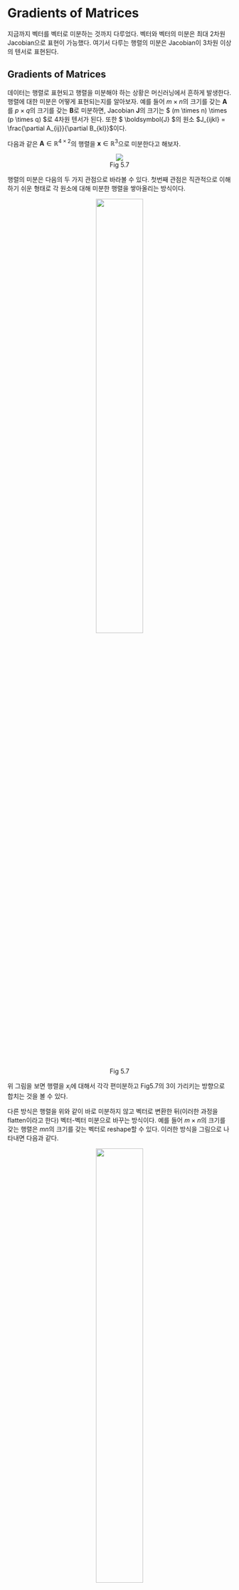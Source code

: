 # Gradients of Matrices

지금까지 벡터를 벡터로 미분하는 것까지 다루었다. 벡터와 벡터의 미분은 최대 2차원 Jacobian으로 표현이 가능했다. 여기서 다루는 행렬의 미분은 Jacobian이 3차원 이상의 텐서로 표현된다.

## Gradients of Matrices

데이터는 행렬로 표현되고 행렬을 미분해야 하는 상황은 머신러닝에서 흔하게 발생한다. 행렬에 대한 미분은 어떻게 표현되는지를 알아보자. 예를 들어 $m \times n$의 크기를 갖는 $\boldsymbol{A}$를 $p \times q$의 크기를 갖는 $\boldsymbol{B}$로 미분하면, Jacobian $\boldsymbol{J}$의 크기는 $ (m \times n) \times (p \times q) $로 4차원 텐서가 된다. 또한 $ \boldsymbol{J} $의 원소 $J_{ijkl} = \frac{\partial A_{ij}}{\partial B_{kl}}$이다.

다음과 같은 $\boldsymbol{A} \in \mathbb{R}^{4 \times 2}$의 행렬을 $\boldsymbol{x} \in \mathbb{R}^{3}$으로 미분한다고 해보자.

<figure align=center>
<img src="assets/images/VC/Fig_5.7(0).png"/>
<figcaption>Fig 5.7</figcaption>
</figure>

행렬의 미분은 다음의 두 가지 관점으로 바라볼 수 있다. 첫번째 관점은 직관적으로 이해하기 쉬운 형태로 각 원소에 대해 미분한 행렬을 쌓아올리는 방식이다.

<figure align=center>
<img src="assets/images/VC/Fig_5.7(a).png" width=50% height=50%/>
<figcaption>Fig 5.7</figcaption>
</figure>

위 그림을 보면 행렬을 $x_{i}$에 대해서 각각 편미분하고 Fig5.7의 3이 가리키는 방향으로 합치는 것을 볼 수 있다.

다른 방식은 행렬을 위와 같이 바로 미분하지 않고 벡터로 변환한 뒤(이러한 과정을 flatten이라고 한다) 벡터-벡터 미분으로 바꾸는 방식이다. 예를 들어 $m \times n$의 크기를 갖는 행렬은 $mn$의 크기를 갖는 벡터로 reshape할 수 있다. 이러한 방식을 그림으로 나타내면 다음과 같다.

<figure align=center>
<img src="assets/images/VC/Fig_5.7(b).png" width=50% height=50%/>
<figcaption>Fig 5.7</figcaption>
</figure>

$4 \times 2$의 크기를 갖는 행렬 $\boldsymbol{A}$를 크기 $8$의 벡터로 바꾸어 주면 벡터-벡터 미분으로 바뀌게 되고 $8 \times 3$의 Jacobian을 얻을 수 있다. 여기서 첫 번째 차원인 $8$을 다시 원상복구해 $4 \times 2 \times 3$으로 표현하면 같은 결과를 얻을 수 있다.

이해하기에는 첫번째 방식이 더 쉬우나 실제 컴퓨터를 통한 연산을 할 때는 chain rule을 적용하기가 용이한 두 번째 방식이 선호된다.

===

# 2 Useful Identities for Computing Gradients

미적분학의 미분법칙이 있듯이 Vector calculus에도 미분법칙이 있다. 다음은 자주 사용되는 행렬/벡터의 미분공식이다.

$$
\begin{aligned}
\frac{\partial}{\partial \boldsymbol{X}} \boldsymbol{f}(\boldsymbol{X})^{\top} &= \left( \frac{\partial \boldsymbol{f}(\boldsymbol{X})}{\partial \boldsymbol{X}} \right)^{\top} \\
\frac{\partial}{\partial \boldsymbol{X}} \text{tr}(\boldsymbol{f}(\boldsymbol{X})) &= \text{tr} \left( \frac{\partial \boldsymbol{f}(\boldsymbol{X})}{\partial \boldsymbol{X}} \right) \\
\frac{\partial}{\partial \boldsymbol{X}} \text{det}(\boldsymbol{f}(\boldsymbol{X})) &= \text{det}(\boldsymbol{f}(\boldsymbol{X})) \text{tr} \left( \boldsymbol{f}(\boldsymbol{X})^{-1} \frac{\partial \boldsymbol{f}(\boldsymbol{X})}{\partial \boldsymbol{X}} \right) \\
\frac{\partial}{\partial \boldsymbol{X}} \boldsymbol{f}(\boldsymbol{X})^{-1} &= -\boldsymbol{f}(\boldsymbol{X})^{-1} \frac{\partial \boldsymbol{f}(\boldsymbol{X})}{\partial \boldsymbol{X}} \boldsymbol{f}(\boldsymbol{X})^{-1} \\
\frac{\partial \boldsymbol{a}^{\top} \boldsymbol{X}^{-1} \boldsymbol{b}}{ \partial \boldsymbol{X} } &= -( \boldsymbol{X}^{-1} )^{\top} \boldsymbol{a} \boldsymbol{b}^{\top} ( \boldsymbol{X}^{-1} )^{\top} \\
\frac{\partial \boldsymbol{x}^{\top} \boldsymbol{a}}{\partial \boldsymbol{x}} &= \boldsymbol{a}^{\top} \\
\frac{\boldsymbol{a}^{\top} \boldsymbol{x}}{\partial \boldsymbol{x}} &= \boldsymbol{a}^{\top} \\
\frac{\partial \boldsymbol{a}^{\top} \boldsymbol{X} \boldsymbol{b}}{\partial \boldsymbol{X}} &= \boldsymbol{a} \boldsymbol{b}^{\top} \\
\frac{\partial \boldsymbol{x}^{\top} \boldsymbol{B} \boldsymbol{x}}{\partial \boldsymbol{x}} &= \boldsymbol{x}^{\top} (\boldsymbol{B} + \boldsymbol{B}^{\top}) \\
\frac{\partial}{\partial \boldsymbol{x}} (\boldsymbol{x} - \boldsymbol{A} \boldsymbol{s})^{\top} \boldsymbol{W} (\boldsymbol{x} - \boldsymbol{As}) &= -2(\boldsymbol{x} - \boldsymbol{As})^{\top} \boldsymbol{WA} \ \text{for symmetric} \ \boldsymbol{W}
\end{aligned}
$$

# 4 Conclusion

벡터간의 미분을 이번 포스팅에서는 행렬의 미분으로 확장하였다. 행렬이라 하더라도 결국 벡터미분에 적용한 원리를 동일하게 적용하여 개념적으로 크게 다르지는 않다. 또한 행렬을 미분할 때 컴퓨터가 다루기 편하도록 reshape을 한 뒤 벡터의 미분으로 바꾸어 계산한다는 점을 알 수 있었다. 벡터/행렬의 미분은 꽤나 복잡한 형태를 보이고 또 미분공식도 직관적으로 이해하기가 어렵기는 하지만 실무적으로 이러한 미분을 직접하는 일은 없으므로 편하게 받아들여도 될 것 같다. 이후 포스팅에서는 앞서 잠깐 언급된 auto differentiation이 실제로 어떻게 작동하는 지를 살펴본다.

# 5 Reference

* Deisenroth, M. P., Faisal, A. A., & Ong, C. S. (2020). Mathematics for machine learning. Cambridge, United Kingdom: Cambridge University Press.